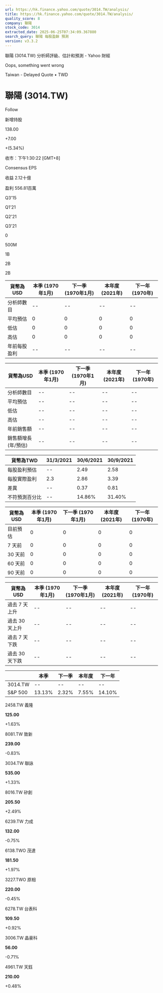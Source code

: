 ```yaml
---
url: https://hk.finance.yahoo.com/quote/3014.TW/analysis/
title: https://hk.finance.yahoo.com/quote/3014.TW/analysis/
quality_score: 8
company: 聯陽
stock_code: 3014
extracted_date: 2025-06-25T07:34:09.367880
search_query: 聯陽 每股盈餘 預測
version: v3.3.2
---
```


聯陽 (3014.TW) 分析師評級、估計和預測 - Yahoo 財經


Oops, something went wrong

 

Taiwan - Delayed Quote • TWD 

# 聯陽 (3014.TW)

Follow

 

新增持股

138.00

+7.00

+(5.34%)

收市：下午1:30:22 [GMT+8]

Consensus EPS

收益 2.12十億

盈利 556.81百萬

Q3'15

Q1'21

Q2'21

Q3'21

0

500M

1B

2B

2B

| 貨幣為USD | 本季 (1970年1月) | 下一季 (1970年1月) | 本年度 (2021年) | 下一年 (1970年) |
| --- | --- | --- | --- | --- |
| 分析師數目 | -- | -- | -- | -- |
| 平均預估 | 0 | 0 | 0 | 0 |
| 低估 | 0 | 0 | 0 | 0 |
| 高估 | 0 | 0 | 0 | 0 |
| 年前每股盈利 | -- | -- | -- | -- |

| 貨幣為USD | 本季 (1970年1月) | 下一季 (1970年1月) | 本年度 (2021年) | 下一年 (1970年) |
| --- | --- | --- | --- | --- |
| 分析師數目 | -- | -- | -- | -- |
| 平均預估 | -- | -- | -- | -- |
| 低估 | -- | -- | -- | -- |
| 高估 | -- | -- | -- | -- |
| 年前銷售額 | -- | -- | -- | -- |
| 銷售額增長 (年/預估) | -- | -- | -- | -- |

| 貨幣為TWD | 31/3/2021 | 30/6/2021 | 30/9/2021 |
| --- | --- | --- | --- |
| 每股盈利預估 | -- | 2.49 | 2.58 |
| 每股實際盈利 | 2.3 | 2.86 | 3.39 |
| 差異 | -- | 0.37 | 0.81 |
| 不符預測百分比 | -- | 14.86% | 31.40% |

| 貨幣為USD | 本季 (1970年1月) | 下一季 (1970年1月) | 本年度 (2021年) | 下一年 (1970年) |
| --- | --- | --- | --- | --- |
| 目前預估 | 0 | 0 | 0 | 0 |
| 7 天前 | 0 | 0 | 0 | 0 |
| 30 天前 | 0 | 0 | 0 | 0 |
| 60 天前 | 0 | 0 | 0 | 0 |
| 90 天前 | 0 | 0 | 0 | 0 |

| 貨幣為USD | 本季 (1970年1月) | 下一季 (1970年1月) | 本年度 (2021年) | 下一年 (1970年) |
| --- | --- | --- | --- | --- |
| 過去 7 天上升 | -- | -- | -- | -- |
| 過去 30 天上升 | -- | -- | -- | -- |
| 過去 7 天下跌 | -- | -- | -- | -- |
| 過去 30 天下跌 | -- | -- | -- | -- |

|  | 本季 | 下一季 | 本年度 | 下一年 |
| --- | --- | --- | --- | --- |
| 3014.TW | -- | -- | -- | -- |
| S&P 500 | 13.13% | 2.32% | 7.55% | 14.10% |

2458.TW  義隆

**125.00**

+1.63%

8081.TW  致新

**239.00**

-0.83%

3034.TW  聯詠

**535.00**

+1.33%

8016.TW  矽創

**205.50**

+2.49%

6239.TW  力成

**132.00**

-0.75%

6138.TWO  茂達

**181.50**

+1.97%

3227.TWO  原相

**220.00**

-0.45%

6278.TW  台表科

**109.50**

+0.92%

3006.TW  晶豪科

**56.00**

-0.71%

4961.TW  天鈺

**210.00**

+0.48%